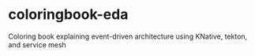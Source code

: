 # coloringbook-eda
Coloring book explaining event-driven architecture using KNative, tekton, and service mesh
